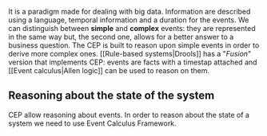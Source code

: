 It is a paradigm made for dealing with big data. Information are described using a language, temporal information and a duration for the events.
We can distinguish between __simple__ and __complex__ events: they are represented in the same way but, the second one, allows for a better answer to a business question. The CEP is built to reason upon simple events in order to derive more complex ones. 
[[Rule-based systems|Drools]] has a "_Fusion_" version that implements CEP: events are facts with a timestap attached and [[Event calculus|Allen logic]] can be used to reason on them. 

## Reasoning about the state of the system
CEP allow reasoning about events. In order to reason about the state of a system we need to use Event Calculus Framework.